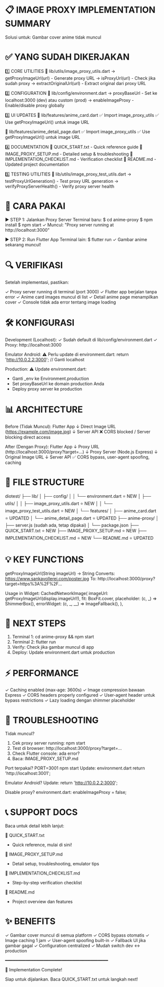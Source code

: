 # 📋 IMAGE PROXY IMPLEMENTATION SUMMARY

Solusi untuk: Gambar cover anime tidak muncul

# ✅ YANG SUDAH DIKERJAKAN

1️⃣ CORE UTILITIES
📄 lib/utils/image_proxy_utils.dart
→ getProxyImageUrl(url) - Generate proxy URL
→ isProxyUrl(url) - Check jika sudah proxy
→ extractOriginalUrl(url) - Extract original dari proxy URL

2️⃣ CONFIGURATION
📄 lib/config/environment.dart
→ proxyBaseUrl - Set ke localhost:3000 (dev) atau custom (prod)
→ enableImageProxy - Enable/disable proxy globally

3️⃣ UI UPDATES
📄 lib/features/anime_card.dart
✅ Import image_proxy_utils
✅ Use getProxyImageUrl() untuk image URL

📄 lib/features/anime_detail_page.dart
✅ Import image_proxy_utils
✅ Use getProxyImageUrl() untuk image URL

4️⃣ DOCUMENTATION
📄 QUICK_START.txt - Quick reference guide
📄 IMAGE_PROXY_SETUP.md - Detailed setup & troubleshooting
📄 IMPLEMENTATION_CHECKLIST.md - Verification checklist
📄 README.md - Updated project documentation

5️⃣ TESTING UTILITIES
📄 lib/utils/image_proxy_test_utils.dart
→ testProxyUrlGeneration() - Test proxy URL generation
→ verifyProxyServerHealth() - Verify proxy server health

# 🎯 CARA PAKAI

▶️ STEP 1: Jalankan Proxy Server
Terminal baru:
$ cd anime-proxy
$ npm install
$ npm start
✓ Muncul: "Proxy server running at http://localhost:3000"

▶️ STEP 2: Run Flutter App
Terminal lain:
$ flutter run
✓ Gambar anime sekarang muncul!

# 🔍 VERIFIKASI

Setelah implementasi, pastikan:

✓ Proxy server running di terminal (port 3000)
✓ Flutter app berjalan tanpa error
✓ Anime card images muncul di list
✓ Detail anime page menampilkan cover
✓ Console tidak ada error tentang image loading

# 🛠️ KONFIGURASI

Development (Localhost):
✓ Sudah default di lib/config/environment.dart
✓ Proxy: http://localhost:3000

Emulator Android:
⚠️ Perlu update di environment.dart:
return 'http://10.0.2.2:3000'; // Ganti localhost

Production:
⚠️ Update environment.dart:

- Ganti \_env ke Environment.production
- Set proxyBaseUrl ke domain production Anda
- Deploy proxy server ke production

# 📊 ARCHITECTURE

Before (Tidak Muncul):
Flutter App
↓
Direct Image URL (https://example.com/image.jpg)
↓
Server API
❌ CORS blocked / Server blocking direct access

After (Dengan Proxy):
Flutter App
↓
Proxy URL (http://localhost:3000/proxy?target=...)
↓
Proxy Server (Node.js Express)
↓
Original Image URL
↓
Server API
✅ CORS bypass, user-agent spoofing, caching

# 📁 FILE STRUCTURE

diotest/
├── lib/
│ ├── config/
│ │ └── environment.dart ⭐ NEW
│ ├── utils/
│ │ ├── image_proxy_utils.dart ⭐ NEW
│ │ └── image_proxy_test_utils.dart ⭐ NEW
│ └── features/
│ ├── anime_card.dart ⭐ UPDATED
│ └── anime_detail_page.dart ⭐ UPDATED
├── anime-proxy/
│ ├── server.js (sudah ada, tetap dipakai)
│ └── package.json
├── QUICK_START.txt ⭐ NEW
├── IMAGE_PROXY_SETUP.md ⭐ NEW
├── IMPLEMENTATION_CHECKLIST.md ⭐ NEW
└── README.md ⭐ UPDATED

# 💡 KEY FUNCTIONS

getProxyImageUrl(String imageUrl) → String
Converts: https://www.sankavollerei.com/poster.jpg
To: http://localhost:3000/proxy?target=https%3A%2F%2F...

Usage in Widget:
CachedNetworkImage(
imageUrl: getProxyImageUrl(display.imageUrl!),
fit: BoxFit.cover,
placeholder: (c, _) => ShimmerBox(),
errorWidget: (c, _, \_\_) => ImageFallback(),
),

# 🚀 NEXT STEPS

1. Terminal 1: cd anime-proxy && npm start
2. Terminal 2: flutter run
3. Verify: Check jika gambar muncul di app
4. Deploy: Update environment.dart untuk production

# ⚡ PERFORMANCE

✓ Caching enabled (max-age: 3600s)
✓ Image compression bawaan Express
✓ CORS headers properly configured
✓ User-agent header untuk bypass restrictions
✓ Lazy loading dengan shimmer placeholder

# 🐛 TROUBLESHOOTING

Tidak muncul?

1.  Cek proxy server running: npm start
2.  Test di browser: http://localhost:3000/proxy?target=...
3.  Check Flutter console: ada error?
4.  Baca: IMAGE_PROXY_SETUP.md

Port terpakai?
PORT=3001 npm start
Update: environment.dart return 'http://localhost:3001';

Emulator Android?
Update: return 'http://10.0.2.2:3000';

Disable proxy?
environment.dart: enableImageProxy = false;

# 📞 SUPPORT DOCS

Baca untuk detail lebih lanjut:

📄 QUICK_START.txt

- Quick reference, mulai di sini!

📄 IMAGE_PROXY_SETUP.md

- Detail setup, troubleshooting, emulator tips

📄 IMPLEMENTATION_CHECKLIST.md

- Step-by-step verification checklist

📄 README.md

- Project overview dan features

# ✨ BENEFITS

✓ Gambar cover muncul di semua platform
✓ CORS bypass otomatis
✓ Image caching 1 jam
✓ User-agent spoofing built-in
✓ Fallback UI jika gambar gagal
✓ Configuration centralized
✓ Mudah switch dev ↔ production

━━━━━━━━━━━━━━━━━━━━━━━━━━━━━━━━━━━━━━━━

🎉 Implementation Complete!

Siap untuk dijalankan. Baca QUICK_START.txt untuk langkah next!
